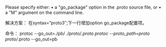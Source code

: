Please specify either:
• a "go_package" option in the .proto source file, or
• a "M" argument on the command line.

解决方案：
在syntax=”proto3″;下一行增加option go_package配置项。

命令：
protoc --go_out=./pb/ ./proto/*.proto
protoc --proto_path=proto proto/*.proto --go_out=pb